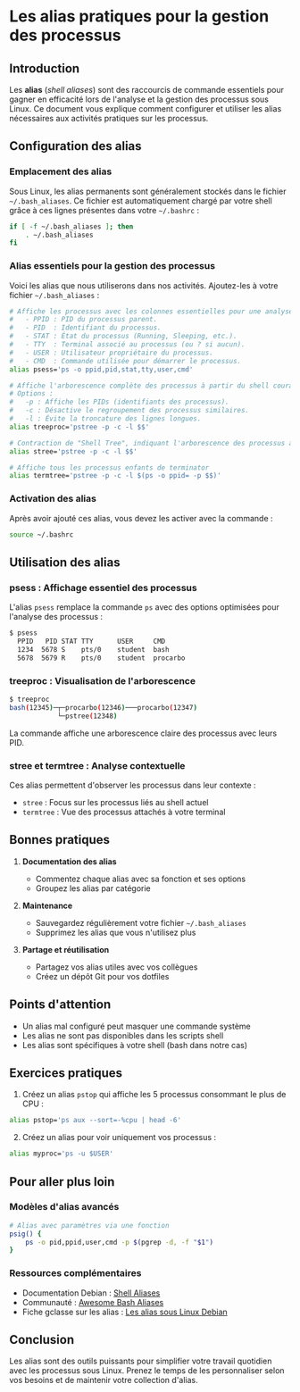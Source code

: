 # Les alias pratiques pour la gestion des processus

## Introduction

Les **alias** (*shell aliases*) sont des raccourcis de commande essentiels pour gagner en efficacité lors de l'analyse et la gestion des processus sous Linux. Ce document vous explique comment configurer et utiliser les alias nécessaires aux activités pratiques sur les processus.

## Configuration des alias

### Emplacement des alias

Sous Linux, les alias permanents sont généralement stockés dans le fichier `~/.bash_aliases`. Ce fichier est automatiquement chargé par votre shell grâce à ces lignes présentes dans votre `~/.bashrc` :

```bash
if [ -f ~/.bash_aliases ]; then
    . ~/.bash_aliases
fi
```

### Alias essentiels pour la gestion des processus

Voici les alias que nous utiliserons dans nos activités. Ajoutez-les à votre fichier `~/.bash_aliases` :

```bash
# Affiche les processus avec les colonnes essentielles pour une analyse rapide :
#   - PPID : PID du processus parent.
#   - PID  : Identifiant du processus.
#   - STAT : État du processus (Running, Sleeping, etc.).
#   - TTY  : Terminal associé au processus (ou ? si aucun).
#   - USER : Utilisateur propriétaire du processus.
#   - CMD  : Commande utilisée pour démarrer le processus.
alias psess='ps -o ppid,pid,stat,tty,user,cmd'

# Affiche l'arborescence complète des processus à partir du shell courant.
# Options :
#   -p : Affiche les PIDs (identifiants des processus).
#   -c : Désactive le regroupement des processus similaires.
#   -l : Évite la troncature des lignes longues.
alias treeproc='pstree -p -c -l $$'

# Contraction de "Shell Tree", indiquant l'arborescence des processus autour du shell.
alias stree='pstree -p -c -l $$'

# Affiche tous les processus enfants de terminator
alias termtree='pstree -p -c -l $(ps -o ppid= -p $$)'
```

### Activation des alias

Après avoir ajouté ces alias, vous devez les activer avec la commande :

```bash
source ~/.bashrc
```

## Utilisation des alias

### psess : Affichage essentiel des processus

L'alias `psess` remplace la commande `ps` avec des options optimisées pour l'analyse des processus :

```bash
$ psess
  PPID   PID STAT TTY      USER     CMD
  1234  5678 S    pts/0    student  bash
  5678  5679 R    pts/0    student  procarbo
```

### treeproc : Visualisation de l'arborescence

```bash
$ treeproc
bash(12345)─┬─procarbo(12346)───procarbo(12347)
            └─pstree(12348)
```

La commande affiche une arborescence claire des processus avec leurs PID.

### stree et termtree : Analyse contextuelle

Ces alias permettent d'observer les processus dans leur contexte :
- `stree` : Focus sur les processus liés au shell actuel
- `termtree` : Vue des processus attachés à votre terminal

## Bonnes pratiques

1. **Documentation des alias**
   - Commentez chaque alias avec sa fonction et ses options
   - Groupez les alias par catégorie

2. **Maintenance**
   - Sauvegardez régulièrement votre fichier `~/.bash_aliases`
   - Supprimez les alias que vous n'utilisez plus

3. **Partage et réutilisation**
   - Partagez vos alias utiles avec vos collègues
   - Créez un dépôt Git pour vos dotfiles

## Points d'attention

- Un alias mal configuré peut masquer une commande système
- Les alias ne sont pas disponibles dans les scripts shell
- Les alias sont spécifiques à votre shell (bash dans notre cas)

## Exercices pratiques

1. Créez un alias `pstop` qui affiche les 5 processus consommant le plus de CPU :
```bash
alias pstop='ps aux --sort=-%cpu | head -6'
```

2. Créez un alias pour voir uniquement vos processus :
```bash
alias myproc='ps -u $USER'
```

## Pour aller plus loin

### Modèles d'alias avancés

```bash
# Alias avec paramètres via une fonction
psig() {
    ps -o pid,ppid,user,cmd -p $(pgrep -d, -f "$1")
}
```

### Ressources complémentaires

- Documentation Debian : [Shell Aliases](https://wiki.debian.org/ShellAlias)
- Communauté : [Awesome Bash Aliases](https://github.com/awesome-lists/awesome-bash)
- Fiche gclasse sur les alias : [Les alias sous Linux Debian](https://gclasse.fr/7fhk12nqs7)

## Conclusion

Les alias sont des outils puissants pour simplifier votre travail quotidien avec les processus sous Linux. Prenez le temps de les personnaliser selon vos besoins et de maintenir votre collection d'alias.
